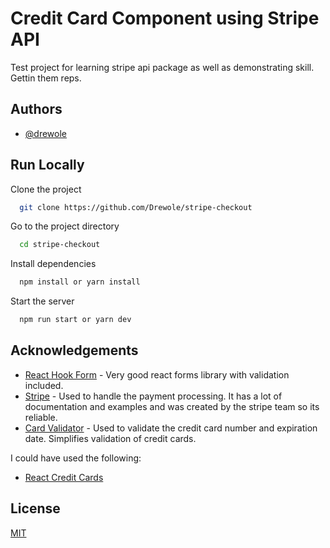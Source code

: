 # Credit Card Component using Stripe API

Test project for learning stripe api package as well as demonstrating skill. Gettin them reps.

## Authors

- [@drewole](https://www.github.com/drewole)

## Run Locally

Clone the project

```bash
  git clone https://github.com/Drewole/stripe-checkout
```

Go to the project directory

```bash
  cd stripe-checkout
```

Install dependencies

```bash
  npm install or yarn install
```

Start the server

```bash
  npm run start or yarn dev
```

## Acknowledgements

- [React Hook Form](https://www.npmjs.com/package/react-hook-form) - Very good react forms library with validation included.
- [Stripe](https://www.npmjs.com/package/stripe) - Used to handle the payment processing. It has a lot of documentation and examples and was created by the stripe team so its reliable.
- [Card Validator](https://www.npmjs.com/package/card-validator) - Used to validate the credit card number and expiration date. Simplifies validation of credit cards.

I could have used the following:

- [React Credit Cards](https://www.npmjs.com/package/react-credit-cards)

## License

[MIT](https://choosealicense.com/licenses/mit/)
